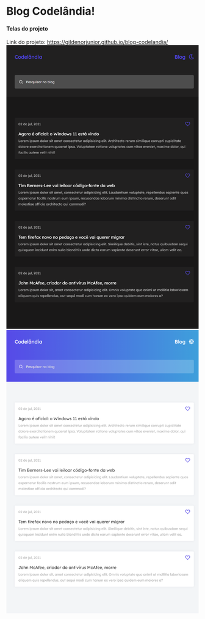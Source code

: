 # Blog Codelândia!
#### Telas do projeto
Link do projeto: https://gildenorjunior.github.io/blog-codelandia/
![Imagens do projeto](/assets/print-do-blog-dark.png)
![Imagens do projeto](/assets/print-do-blog-white.png)
